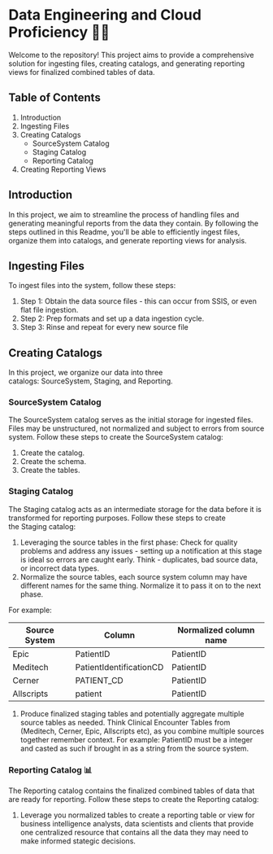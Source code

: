 # Data Engineering and Cloud Proficiency 🧑‍💻

Welcome to the repository! This project aims to provide a comprehensive solution for ingesting files, creating catalogs, and generating reporting views for finalized combined tables of data.

## Table of Contents

1. Introduction
2. Ingesting Files
3. Creating Catalogs
    *   SourceSystem Catalog
    *   Staging Catalog
    *   Reporting Catalog
4. Creating Reporting Views

## Introduction

In this project, we aim to streamline the process of handling files and generating meaningful reports from the data they contain. By following the steps outlined in this Readme, you'll be able to efficiently ingest files, organize them into catalogs, and generate reporting views for analysis.

## Ingesting Files

To ingest files into the system, follow these steps:

1. Step 1: Obtain the data source files - this can occur from SSIS, or even flat file ingestion.
2. Step 2: Prep formats and set up a data ingestion cycle.
3. Step 3: Rinse and repeat for every new source file

## Creating Catalogs

In this project, we organize our data into three catalogs: SourceSystem, Staging, and Reporting.

### SourceSystem Catalog

The SourceSystem catalog serves as the initial storage for ingested files. Files may be unstructured, not normalized and subject to errors from source system. Follow these steps to create the SourceSystem catalog:

1. Create the catalog.
2. Create the schema.
3. Create the tables.

### Staging Catalog

The Staging catalog acts as an intermediate storage for the data before it is transformed for reporting purposes. Follow these steps to create the Staging catalog:

1. Leveraging the source tables in the first phase: Check for quality problems and address any issues - setting up a notification at this stage is ideal so errors are caught early. Think - duplicates, bad source data, or incorrect data types.
2. Normalize the source tables, each source system column may have different names for the same thing. Normalize it to pass it on to the next phase.

For example:

| Source System | Column | Normalized column name |
| ---| ---| --- |
| Epic | PatientID | PatientID |
| Meditech | PatientIdentificationCD | PatientID |
| Cerner | PATIENT\_CD | PatientID |
| Allscripts | patient | PatientID |

1. Produce finalized staging tables and potentially aggregate multiple source tables as needed. Think Clinical Encounter Tables from (Meditech, Cerner, Epic, Allscripts etc), as you combine multiple sources together remember context. For example: PatientID must be a integer and casted as such if brought in as a string from the source system.

  

### Reporting Catalog 📊

The Reporting catalog contains the finalized combined tables of data that are ready for reporting. Follow these steps to create the Reporting catalog:

1. Leverage you normalized tables to create a reporting table or view for business intelligence analysts, data scientists and clients that provide one centralized resource that contains all the data they may need to make informed stategic decisions.

##